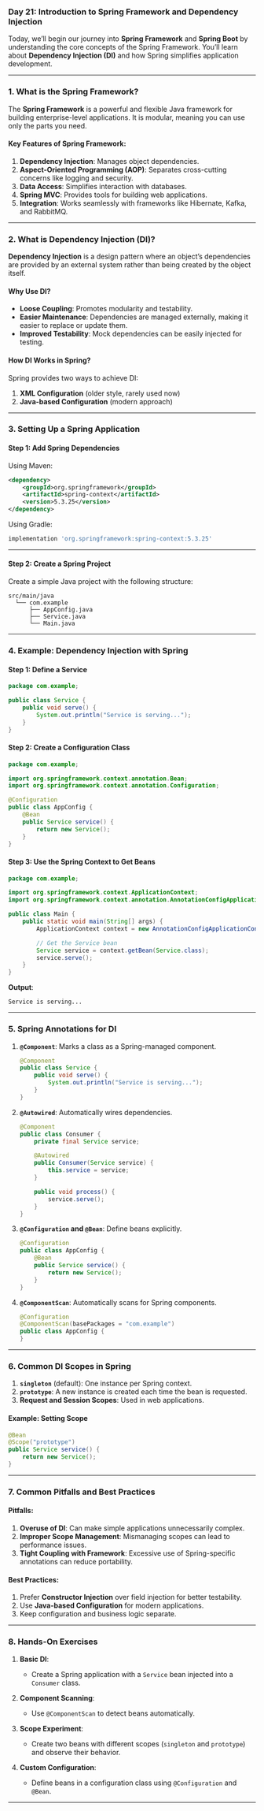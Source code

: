 ### **Day 21: Introduction to Spring Framework and Dependency Injection**

Today, we’ll begin our journey into **Spring Framework** and **Spring Boot** by understanding the core concepts of the Spring Framework. You’ll learn about **Dependency Injection (DI)** and how Spring simplifies application development.

---

### **1. What is the Spring Framework?**

The **Spring Framework** is a powerful and flexible Java framework for building enterprise-level applications. It is modular, meaning you can use only the parts you need.

#### **Key Features of Spring Framework**:

1. **Dependency Injection**: Manages object dependencies.
2. **Aspect-Oriented Programming (AOP)**: Separates cross-cutting concerns like logging and security.
3. **Data Access**: Simplifies interaction with databases.
4. **Spring MVC**: Provides tools for building web applications.
5. **Integration**: Works seamlessly with frameworks like Hibernate, Kafka, and RabbitMQ.

---

### **2. What is Dependency Injection (DI)?**

**Dependency Injection** is a design pattern where an object’s dependencies are provided by an external system rather than being created by the object itself.

#### **Why Use DI?**

- **Loose Coupling**: Promotes modularity and testability.
- **Easier Maintenance**: Dependencies are managed externally, making it easier to replace or update them.
- **Improved Testability**: Mock dependencies can be easily injected for testing.

#### **How DI Works in Spring?**

Spring provides two ways to achieve DI:

1. **XML Configuration** (older style, rarely used now)
2. **Java-based Configuration** (modern approach)

---

### **3. Setting Up a Spring Application**

#### **Step 1: Add Spring Dependencies**

Using Maven:

```xml
<dependency>
    <groupId>org.springframework</groupId>
    <artifactId>spring-context</artifactId>
    <version>5.3.25</version>
</dependency>
```

Using Gradle:

```groovy
implementation 'org.springframework:spring-context:5.3.25'
```

---

#### **Step 2: Create a Spring Project**

Create a simple Java project with the following structure:

```
src/main/java
  └── com.example
      ├── AppConfig.java
      ├── Service.java
      └── Main.java
```

---

### **4. Example: Dependency Injection with Spring**

#### **Step 1: Define a Service**

```java
package com.example;

public class Service {
    public void serve() {
        System.out.println("Service is serving...");
    }
}
```

#### **Step 2: Create a Configuration Class**

```java
package com.example;

import org.springframework.context.annotation.Bean;
import org.springframework.context.annotation.Configuration;

@Configuration
public class AppConfig {
    @Bean
    public Service service() {
        return new Service();
    }
}
```

#### **Step 3: Use the Spring Context to Get Beans**

```java
package com.example;

import org.springframework.context.ApplicationContext;
import org.springframework.context.annotation.AnnotationConfigApplicationContext;

public class Main {
    public static void main(String[] args) {
        ApplicationContext context = new AnnotationConfigApplicationContext(AppConfig.class);

        // Get the Service bean
        Service service = context.getBean(Service.class);
        service.serve();
    }
}
```

**Output**:

```
Service is serving...
```

---

### **5. Spring Annotations for DI**

1. **`@Component`**: Marks a class as a Spring-managed component.

   ```java
   @Component
   public class Service {
       public void serve() {
           System.out.println("Service is serving...");
       }
   }
   ```

2. **`@Autowired`**: Automatically wires dependencies.

   ```java
   @Component
   public class Consumer {
       private final Service service;

       @Autowired
       public Consumer(Service service) {
           this.service = service;
       }

       public void process() {
           service.serve();
       }
   }
   ```

3. **`@Configuration` and `@Bean`**: Define beans explicitly.

   ```java
   @Configuration
   public class AppConfig {
       @Bean
       public Service service() {
           return new Service();
       }
   }
   ```

4. **`@ComponentScan`**: Automatically scans for Spring components.
   ```java
   @Configuration
   @ComponentScan(basePackages = "com.example")
   public class AppConfig {
   }
   ```

---

### **6. Common DI Scopes in Spring**

1. **`singleton`** (default): One instance per Spring context.
2. **`prototype`**: A new instance is created each time the bean is requested.
3. **Request and Session Scopes**: Used in web applications.

#### **Example: Setting Scope**

```java
@Bean
@Scope("prototype")
public Service service() {
    return new Service();
}
```

---

### **7. Common Pitfalls and Best Practices**

#### **Pitfalls**:

1. **Overuse of DI**: Can make simple applications unnecessarily complex.
2. **Improper Scope Management**: Mismanaging scopes can lead to performance issues.
3. **Tight Coupling with Framework**: Excessive use of Spring-specific annotations can reduce portability.

#### **Best Practices**:

1. Prefer **Constructor Injection** over field injection for better testability.
2. Use **Java-based Configuration** for modern applications.
3. Keep configuration and business logic separate.

---

### **8. Hands-On Exercises**

1. **Basic DI**:

   - Create a Spring application with a `Service` bean injected into a `Consumer` class.

2. **Component Scanning**:

   - Use `@ComponentScan` to detect beans automatically.

3. **Scope Experiment**:

   - Create two beans with different scopes (`singleton` and `prototype`) and observe their behavior.

4. **Custom Configuration**:
   - Define beans in a configuration class using `@Configuration` and `@Bean`.

---
